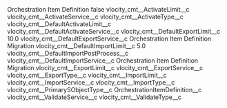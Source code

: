 <?xml version="1.0" encoding="UTF-8"?>
<CustomMetadata xmlns="http://soap.sforce.com/2006/04/metadata" xmlns:xsi="http://www.w3.org/2001/XMLSchema-instance" xmlns:xsd="http://www.w3.org/2001/XMLSchema">
    <label>Orchestration Item Definition</label>
    <protected>false</protected>
    <values>
        <field>vlocity_cmt__ActivateLimit__c</field>
        <value xsi:nil="true"/>
    </values>
    <values>
        <field>vlocity_cmt__ActivateService__c</field>
        <value xsi:nil="true"/>
    </values>
    <values>
        <field>vlocity_cmt__ActivateType__c</field>
        <value xsi:nil="true"/>
    </values>
    <values>
        <field>vlocity_cmt__DefaultActivateLimit__c</field>
        <value xsi:nil="true"/>
    </values>
    <values>
        <field>vlocity_cmt__DefaultActivateService__c</field>
        <value xsi:nil="true"/>
    </values>
    <values>
        <field>vlocity_cmt__DefaultExportLimit__c</field>
        <value xsi:type="xsd:double">10.0</value>
    </values>
    <values>
        <field>vlocity_cmt__DefaultExportService__c</field>
        <value xsi:type="xsd:string">Orchestration Item Definition Migration</value>
    </values>
    <values>
        <field>vlocity_cmt__DefaultImportLimit__c</field>
        <value xsi:type="xsd:double">5.0</value>
    </values>
    <values>
        <field>vlocity_cmt__DefaultImportPostProcess__c</field>
        <value xsi:nil="true"/>
    </values>
    <values>
        <field>vlocity_cmt__DefaultImportService__c</field>
        <value xsi:type="xsd:string">Orchestration Item Definition Migration</value>
    </values>
    <values>
        <field>vlocity_cmt__ExportLimit__c</field>
        <value xsi:nil="true"/>
    </values>
    <values>
        <field>vlocity_cmt__ExportService__c</field>
        <value xsi:nil="true"/>
    </values>
    <values>
        <field>vlocity_cmt__ExportType__c</field>
        <value xsi:nil="true"/>
    </values>
    <values>
        <field>vlocity_cmt__ImportLimit__c</field>
        <value xsi:nil="true"/>
    </values>
    <values>
        <field>vlocity_cmt__ImportService__c</field>
        <value xsi:nil="true"/>
    </values>
    <values>
        <field>vlocity_cmt__ImportType__c</field>
        <value xsi:nil="true"/>
    </values>
    <values>
        <field>vlocity_cmt__PrimarySObjectType__c</field>
        <value xsi:type="xsd:string">OrchestrationItemDefinition__c</value>
    </values>
    <values>
        <field>vlocity_cmt__ValidateService__c</field>
        <value xsi:nil="true"/>
    </values>
    <values>
        <field>vlocity_cmt__ValidateType__c</field>
        <value xsi:nil="true"/>
    </values>
</CustomMetadata>
